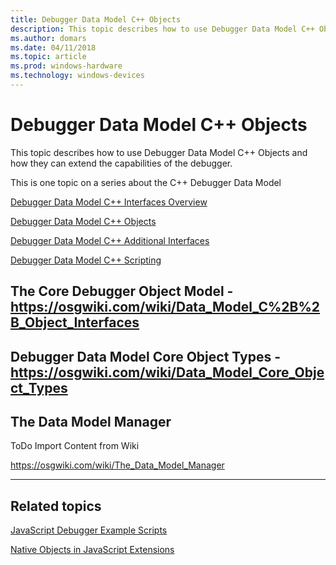 ```yaml
---
title: Debugger Data Model C++ Objects
description: This topic describes how to use Debugger Data Model C++ Objects and how they can extend the capabilities of the debugger.
ms.author: domars
ms.date: 04/11/2018
ms.topic: article
ms.prod: windows-hardware
ms.technology: windows-devices
---
```


# Debugger Data Model C++ Objects

This topic describes how to use Debugger Data Model C++ Objects and how they can extend the capabilities of the debugger.


This is one topic on a series about the C++ Debugger Data Model

[Debugger Data Model C++ Interfaces Overview](data-model-cpp-interfaces-overview.md)

[Debugger Data Model C++ Objects](data-model-cpp-objects.md)

[Debugger Data Model C++ Additional Interfaces](data-model-cpp-additional-interfaces.md)

[Debugger Data Model C++ Scripting](data-model-cpp-scripting.md)



## The Core Debugger Object Model - https://osgwiki.com/wiki/Data_Model_C%2B%2B_Object_Interfaces


## Debugger Data Model Core Object Types - https://osgwiki.com/wiki/Data_Model_Core_Object_Types


## The Data Model Manager  

ToDo Import Content from Wiki

https://osgwiki.com/wiki/The_Data_Model_Manager













---

## <span id="related_topics"></span>Related topics

[JavaScript Debugger Example Scripts](javascript-debugger-example-scripts.md)

[Native Objects in JavaScript Extensions](native-objects-in-javascript-extensions.md)